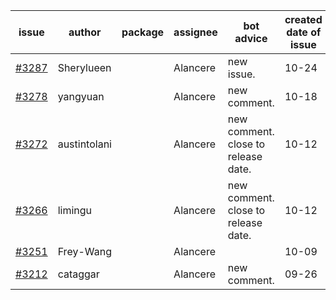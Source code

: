 | issue | author | package | assignee | bot advice | created date of issue | target release date | date from target |
| ------ | ------ | ------ | ------ | ------ | ------ | ------ | :-----: |
| [#3287](https://github.com/Azure/sdk-release-request/issues/3287) | Sherylueen |  | Alancere | new issue. | 10-24 | 11-25 |  |
| [#3278](https://github.com/Azure/sdk-release-request/issues/3278) | yangyuan |  | Alancere | new comment. | 10-18 | 11-25 |  |
| [#3272](https://github.com/Azure/sdk-release-request/issues/3272) | austintolani |  | Alancere | new comment. close to release date.  | 10-12 | 10-28 | 2 |
| [#3266](https://github.com/Azure/sdk-release-request/issues/3266) | limingu |  | Alancere | new comment. close to release date.  | 10-12 | 10-28 | 2 |
| [#3251](https://github.com/Azure/sdk-release-request/issues/3251) | Frey-Wang |  | Alancere |  | 10-09 | 10-17 |  |
| [#3212](https://github.com/Azure/sdk-release-request/issues/3212) | cataggar |  | Alancere | new comment. | 09-26 | 10-31 |  |
